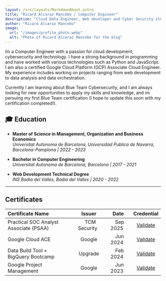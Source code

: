 ```yaml
---
layout: /src/layouts/MarkdownAbout.astro
title: "Ricard Alcaraz Mancebo | Computer Engineer"
description: "Cloud Data Engineer, Web developer and Cyber Security student."
author: "Ricard Alcaraz Mancebo"
image:
  url: "/images/profile_photo.webp"
  alt: "Photo of Ricard Alcaraz Mancebo for the blog"
---
```


Im a Computer Engineer with a passion for cloud development, cybersecurity and technology. I have a strong background in programming and have worked with various technologies such as Python and JavaScript. I am also a certified Google Cloud Platform (GCP) Associate Cloud Engineer. My experience includes working on projects ranging from web development to data analysis and data orchestration. 

Currently I am learning about Blue Team Cybersecurity, and I am always looking for new opportunities to apply my skills and knowledge, and im persuing my first Blue Team certification (I hope to update this soon with my certification completed!).

## 🎓 Education

- **Master of Science in Management, Organization and Business Economics**\
*Universitat Autonoma de Barcelona, Universidad Publica de Navarra, Barcelona-Pamplona | 2022 - 2023*

- **Bachelor in Computer Engineering**\
*Universitat Autonoma de Barcelona, Barcelona | 2017 - 2021*

- **Web Development Technical Degree**\
*INS Badia del Valles, Badia del Valles | 2020 - 2022*

---

## Certificates

| Certificate Name | Issuer | Date | Credential |
| :--- | :---: | :---: | :---: |
| Practical SOC Analyst Associate (PSAA) &nbsp; | &nbsp; TCM Security &nbsp; | &nbsp; Sep 2025 &nbsp; | &nbsp; [Validate](https://certified.tcm-sec.com/84419150-eea3-447b-9624-087dc1758d3c?key=a69ddca39072a059671ce1d05049f1435c3fe5a2946596c5df840de27fddb377) &nbsp; |
| Google Cloud ACE &nbsp; | &nbsp; Google &nbsp; | &nbsp; Jun 2024 &nbsp; | &nbsp; [Validate](https://www.credly.com/badges/8308fdf5-3f63-4579-988f-242245c49714/linked_in_profile) &nbsp; |
| Data Build Tool + BigQuery Bootcamp &nbsp; | &nbsp; Upgrade &nbsp; | &nbsp; Feb 2024 &nbsp; | &nbsp; [Validate](https://link-to-your.cred) &nbsp; |
| Google Project Management &nbsp; | &nbsp; Google &nbsp; | &nbsp; Jun 2023 &nbsp; | &nbsp; [Validate](https://www.credly.com/badges/76e41d14-edd8-4f03-847b-27d90e1d7e05/public_url) &nbsp; |



